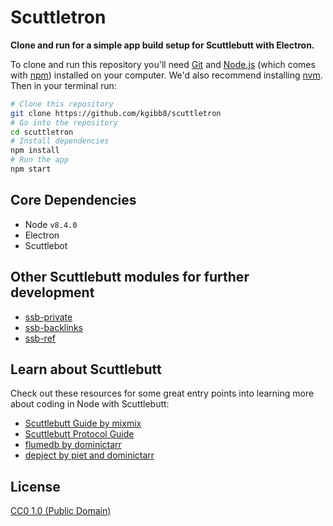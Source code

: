 # Scuttletron

**Clone and run for a simple app build setup for Scuttlebutt with Electron.**

To clone and run this repository you'll need [Git](https://git-scm.com) and [Node.js](https://nodejs.org/en/download/) (which comes with [npm](http://npmjs.com)) installed on your computer. We'd also recommend installing [nvm](https://www.google.com/url?sa=t&rct=j&q=&esrc=s&source=web&cd=12&cad=rja&uact=8&ved=0ahUKEwighcCV78naAhWGm5QKHSIvCugQFghYMAs&url=https%3A%2F%2Fgithub.com%2Fcreationix%2Fnvm&usg=AOvVaw2jSY1LMyya2N6bZyQ8u4qE). Then in your terminal run:

```bash
# Clone this repository
git clone https://github.com/kgibb8/scuttletron
# Go into the repository
cd scuttletron
# Install dependencies
npm install
# Run the app
npm start
```

## Core Dependencies
- Node `v8.4.0`
- Electron
- Scuttlebot

## Other Scuttlebutt modules for further development
- [ssb-private](https://github.com/ssbc/ssb-private/)
- [ssb-backlinks](https://github.com/ssbc/ssb-backlinks)
- [ssb-ref](https://github.com/ssbc/ssb-ref)

## Learn about Scuttlebutt

Check out these resources for some great entry points into learning more about coding in Node with Scuttlebutt:

* [Scuttlebutt Guide by mixmix](https://github.com/ssbc/scuttlebutt-guide)
* [Scuttlebutt Protocol Guide](https://ssbc.github.io/scuttlebutt-protocol-guide/)
* [flumedb by dominictarr](https://github.com/flumedb/flumedb/)
* [depject by piet and dominictarr](https://github.com/depject/depject/)

## License

[CC0 1.0 (Public Domain)](LICENSE.md)

